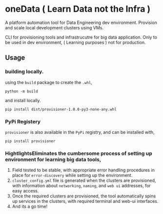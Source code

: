 # oneData ( Learn Data not the Infra )

A platform automation tool for Data Engineering dev environment. Provision and scale local development clusters using VMs.

CLI for provisioning tools and infrastrucutre for big data application. Only to be used in dev environment, ( Learning purposes ) not for production.

## Usage

### building locally.

using the `build` package to create the `.whl`,

```
python -m build
```

and install locally.

```
pip install dist/provisioner-1.0.0-py3-none-any.whl
```

### PyPi Registery

`provisioner` is also available in the `PyPi` registry, and can be installed with,

```
pip install provisioner
```

### HightlightsEliminates the cumbersome process of setting up environment for learning big data tools,

1. Field tested to be stable, with appropriate error handling procedures in place for `error-discovery` while setting up the environment.
3. `cluster_config.yml` file is generated when the clusters are provisioned, with information about  `networking`, `naming`, and `web ui` addresses, for easy access.
4. Once the required clusters are provisioned, the tool automatically spins up services in the clusters, with required terminal and web-ui interfaces.
5. And its a go time!
